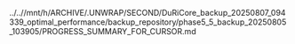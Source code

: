 ../..//mnt/h/ARCHIVE/.UNWRAP/SECOND/DuRiCore_backup_20250807_094339_optimal_performance/backup_repository/phase5_5_backup_20250805_103905/PROGRESS_SUMMARY_FOR_CURSOR.md